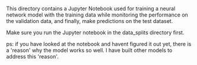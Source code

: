 This directory contains a Jupyter Notebook used for training a neural network model with the training data while monitoring the performance on the validation data, and finally, make predictions on the test dataset.

Make sure you run the Jupyter notebook in the data\_splits directory first.

ps: if you have looked at the notebook and havent figured it out yet, there is a 'reason' why the model works so well. I have built other models to address this 'reason'.
